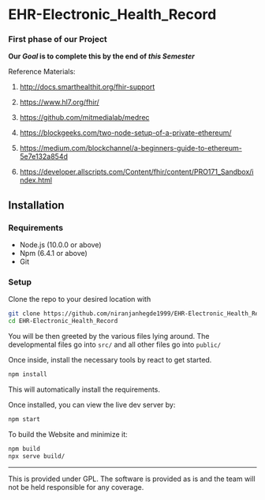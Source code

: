 # EHR-Electronic_Health_Record

### First phase of our Project

**Our _Goal_ is to complete this by the end of _this Semester_**

Reference Materials:

1. http://docs.smarthealthit.org/fhir-support

2. https://www.hl7.org/fhir/

3. https://github.com/mitmedialab/medrec

4. https://blockgeeks.com/two-node-setup-of-a-private-ethereum/

5. https://medium.com/blockchannel/a-beginners-guide-to-ethereum-5e7e132a854d  

6. https://developer.allscripts.com/Content/fhir/content/PRO171_Sandbox/index.html

## Installation

### Requirements

- Node.js (10.0.0 or above)
- Npm (6.4.1 or above)
- Git

### Setup

Clone the repo to your desired location with

```bash
git clone https://github.com/niranjanhegde1999/EHR-Electronic_Health_Record.git
cd EHR-Electronic_Health_Record
```

You will be then greeted by the various files lying around. The developmental files go into `src/` and all other files go into `public/` 

Once inside, install the necessary tools by react to get started.

```bash
npm install
```

This will automatically install the requirements.

Once installed, you can view the live dev server by:

```bash
npm start
```

To build the Website and minimize it:

```bash
npm build
npx serve build/
```

---
This is provided under GPL. The software is provided as is and the team will not be held responsible for any coverage. 